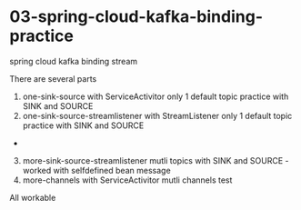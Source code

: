 # 03-spring-cloud-kafka-binding-practice
spring cloud kafka binding stream

There are several parts
1. one-sink-source with ServiceActivitor only 1 default topic practice with SINK and SOURCE
2. one-sink-source-streamlistener with StreamListener  only 1 default topic practice with SINK and SOURCE
-
3. more-sink-source-streamlistener mutli topics with SINK and SOURCE
-worked with selfdefined bean message
4. more-channels with ServiceActivitor mutli channels test


All workable
